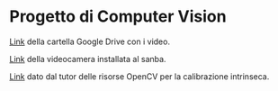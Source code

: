 # Progetto di Computer Vision

[Link](https://drive.google.com/drive/folders/1tIRdiU4CT_9tqHtj1EaxWvbHOXSfvXn5?usp=sharing) della cartella Google Drive con i video.

[Link](https://docs.opencv.org/4.x/dc/dbb/tutorial_py_calibration.html) della videocamera installata al sanba.

[Link](https://docs.opencv.org/4.x/dc/dbb/tutorial_py_calibration.html) dato dal tutor delle risorse OpenCV per la calibrazione intrinseca.